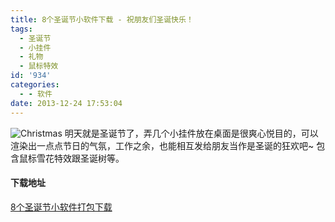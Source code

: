 ```yaml
---
title: 8个圣诞节小软件下载 - 祝朋友们圣诞快乐！
tags:
  - 圣诞节
  - 小挂件
  - 礼物
  - 鼠标特效
id: '934'
categories:
  - - 软件
date: 2013-12-24 17:53:04
---
```


![Christmas](http://vsnote.test/wp-content/uploads/2013/12/35232eb8d88fab2687047c130b5af2527da6723a2c3b3-rcKhB6_fw658.jpg) 明天就是圣诞节了，弄几个小挂件放在桌面是很爽心悦目的，可以渲染出一点点节日的气氛，工作之余，也能相互发给朋友当作是圣诞的狂欢吧~ 包含鼠标雪花特效跟圣诞树等。

#### 下载地址

[8个圣诞节小软件打包下载](http://pan.baidu.com/s/1hq9OBdy)